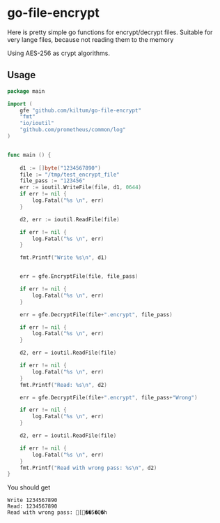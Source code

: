 # go-file-encrypt

Here is pretty simple go functions for encrypt/decrypt files. Suitable for very lange files, because not reading them to the memory

Using AES-256 as crypt algorithms.

## Usage

```go
package main

import (
	gfe "github.com/kiltum/go-file-encrypt"
	"fmt"
	"io/ioutil"
	"github.com/prometheus/common/log"
)


func main () {
	
	d1 := []byte("1234567890")
	file := "/tmp/test_encrypt_file"
	file_pass := "123456"
	err := ioutil.WriteFile(file, d1, 0644)
	if err != nil {
		log.Fatal("%s \n", err)
	}

	d2, err := ioutil.ReadFile(file)

	if err != nil {
		log.Fatal("%s \n", err)
	}

	fmt.Printf("Write %s\n", d1)


	err = gfe.EncryptFile(file, file_pass)

	if err != nil {
		log.Fatal("%s \n", err)
	}

	err = gfe.DecryptFile(file+".encrypt", file_pass)

	if err != nil {
		log.Fatal("%s \n", err)
	}

	d2, err = ioutil.ReadFile(file)

	if err != nil {
		log.Fatal("%s \n", err)
	}
	fmt.Printf("Read: %s\n", d2)

	err = gfe.DecryptFile(file+".encrypt", file_pass+"Wrong")

	if err != nil {
		log.Fatal("%s \n", err)
	}

	d2, err = ioutil.ReadFile(file)

	if err != nil {
		log.Fatal("%s \n", err)
	}
	fmt.Printf("Read with wrong pass: %s\n", d2)
}

```

You should get

```
Write 1234567890
Read: 1234567890
Read with wrong pass: [��5�Q�h
```
